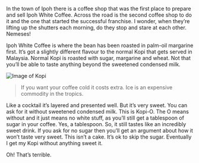 In the town of Ipoh there is a coffee shop that was the first place to prepare and sell Ipoh White Coffee. Across the road is the second coffee shop to do it and the one that started the successful franchise. I wonder, when they’re lifting up the shutters each morning, do they stop and stare at each other. Nemeses!

Ipoh White Coffee is where the bean has been roasted in palm-oil margarine first. It’s got a slightly different flavour to the normal Kopi that gets served in Malaysia. Normal Kopi is roasted with sugar, margarine and wheat. Not that you’ll be able to taste anything beyond the sweetened condensed milk.

![Image of Kopi](http://farm3.staticflickr.com/2858/12067346486_dc00ba5545_b.jpg)

> If you want your coffee cold it costs extra. Ice is an expensive commodity in the tropics.

Like a cocktail it’s layered and presented well. But it’s very sweet. You can ask for it without sweetened condensed milk. This is Kopi-O. The O means without and it just means no white stuff, as you’ll still get a tablespoon of sugar in your coffee. Yes, a tablespoon. So, it still tastes like an incredibly sweet drink. If you ask for no sugar then you’ll get an argument about how it won’t taste very sweet. This isn’t a cake. It’s ok to skip the sugar. Eventually I get my Kopi without anything sweet it.

Oh! That’s terrible.